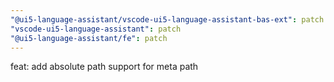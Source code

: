 ```yaml
---
"@ui5-language-assistant/vscode-ui5-language-assistant-bas-ext": patch
"vscode-ui5-language-assistant": patch
"@ui5-language-assistant/fe": patch
---
```


feat: add absolute path support for meta path
